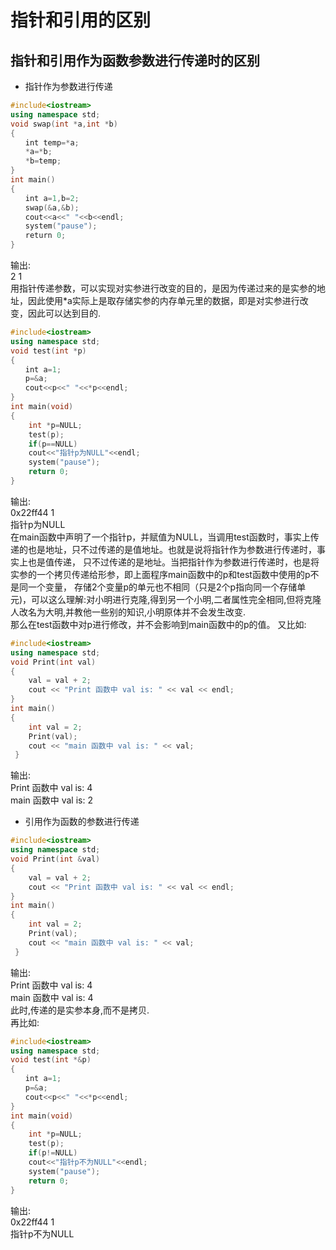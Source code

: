 指针和引用的区别
=============
指针和引用作为函数参数进行传递时的区别
---------------------
* 指针作为参数进行传递<br>
``` cpp
#include<iostream>
using namespace std;
void swap(int *a,int *b)
{
　　int temp=*a;
　　*a=*b;
　　*b=temp;
}
int main()
{
　　int a=1,b=2;
　　swap(&a,&b);
　　cout<<a<<" "<<b<<endl;
　　system("pause");
　　return 0;
}
```
输出: <br>
2 1 <br>
用指针传递参数，可以实现对实参进行改变的目的，是因为传递过来的是实参的地址，因此使用*a实际上是取存储实参的内存单元里的数据，即是对实参进行改变，因此可以达到目的.<br>
``` cpp
#include<iostream>
using namespace std;
void test(int *p)
{
　　int a=1;
　　p=&a;
　　cout<<p<<" "<<*p<<endl;
}
int main(void)
{
    int *p=NULL;
    test(p);
    if(p==NULL)
    cout<<"指针p为NULL"<<endl;
    system("pause");
    return 0;
}
```
输出: <br>
0x22ff44 1 <br>
指针p为NULL <br>
在main函数中声明了一个指针p，并赋值为NULL，当调用test函数时，事实上传递的也是地址，只不过传递的是值地址。也就是说将指针作为参数进行传递时，事实上也是值传递，
只不过传递的是地址。当把指针作为参数进行传递时，也是将实参的一个拷贝传递给形参，即上面程序main函数中的p和test函数中使用的p不是同一个变量，
存储2个变量p的单元也不相同（只是2个p指向同一个存储单元)，可以这么理解:对小明进行克隆,得到另一个小明,二者属性完全相同,但将克隆人改名为大明,并教他一些别的知识,小明原体并不会发生改变.<br>
那么在test函数中对p进行修改，并不会影响到main函数中的p的值。
又比如: <br>
``` cpp
#include<iostream>
using namespace std;
void Print(int val)
{
    val = val + 2;
    cout << "Print 函数中 val is: " << val << endl;
}
int main()
{
    int val = 2;
    Print(val);
    cout << "main 函数中 val is: " << val;
 }
```
输出: <br>
Print 函数中 val is: 4 <br>
main 函数中 val is: 2 <br>

* 引用作为函数的参数进行传递 <br>
``` cpp
#include<iostream>
using namespace std;
void Print(int &val)
{
    val = val + 2;
    cout << "Print 函数中 val is: " << val << endl;
}
int main()
{
    int val = 2;
    Print(val);
    cout << "main 函数中 val is: " << val;
 }
```
输出: <br>
Print 函数中 val is: 4 <br>
main 函数中 val is: 4 <br>
此时,传递的是实参本身,而不是拷贝.<br>
再比如: <br>
``` cpp
#include<iostream>
using namespace std;
void test(int *&p)
{
　　int a=1;
　　p=&a;
　　cout<<p<<" "<<*p<<endl;
}
int main(void)
{
    int *p=NULL;
    test(p);
    if(p!=NULL)
    cout<<"指针p不为NULL"<<endl;
    system("pause");
    return 0;
}
```
输出: <br>
0x22ff44 1 <br>
指针p不为NULL <br>
